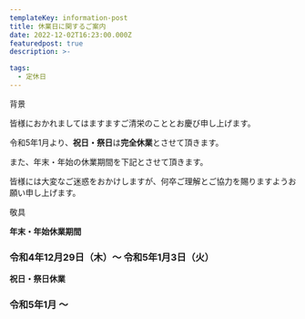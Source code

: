 ```yaml
---
templateKey: information-post
title: 休業日に関するご案内
date: 2022-12-02T16:23:00.000Z
featuredpost: true
description: >-

tags:
  - 定休日
---
```


背景

皆様におかれましてはますますご清栄のこととお慶び申し上げます。

令和5年1月より、**祝日・祭日**は**完全休業**とさせて頂きます。

また、年末・年始の休業期間を下記とさせて頂きます。

皆様には大変なご迷惑をおかけしますが、何卒ご理解とご協力を賜りますようお願い申し上げます。

敬具



**年末・年始休業期間**
### 令和4年12月29日（木）～ 令和5年1月3日（火）



**祝日・祭日休業**
### 令和5年1月 ～
